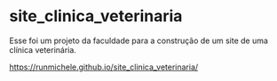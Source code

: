 # site_clinica_veterinaria

Esse foi um projeto da faculdade para a construção de um site de uma clínica veterinária.

https://runmichele.github.io/site_clinica_veterinaria/
